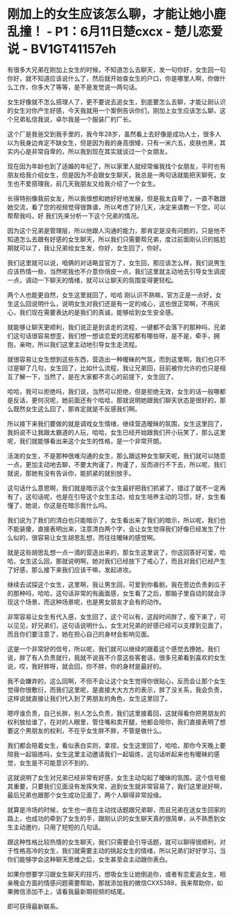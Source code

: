 # 刚加上的女生应该怎么聊，才能让她小鹿乱撞！ - P1：6月11日楚cxcx - 楚儿恋爱说 - BV1GT41157eh

有很多大兄弟在刚加上女生的时候，不知道怎么去聊天，发一句你好，女生回一句你好，就不知道应该说什么了，然后就开始查女生的户口，你是哪里人啊，你做什么工作，你多大了等等，是不是发觉说一两句话。

女生好像就不怎么搭理人了，更不要说去追女生，到底要怎么去聊，才能让刚认识的女生对你产生好感，今天我就用一个案例告诉你们，刚加上女生应该怎么聊，这个兄弟私信我说，卓尔我是一个服装厂的厂长。

这个厂是我爸交到我手里的，我今年28岁，虽然看上去好像是成功人士，很多人以为我身边肯定不缺女生，但是因为我的身高很矮，只有一米六五，皮肤也黑，其实内心是非常自卑的，所以我到现在其实就谈过一个女朋友。

现在因为年龄也到了适婚的年纪了，所以家里人就经常催我找个女朋友，平时也有朋友给我介绍女生，但是因为不会跟女生聊天，我总是一两句话就能把天聊死，女生也不爱搭理我，前几天我朋友又给我介绍了一个女生。

长得特别像我前女友，所以我很想和她好好地发展，但是我太自卑了，一直不敢跟她交流，看了您的视频觉得很靠谱，所以考虑了好几天，决定来请教一下您，可以帮帮我吗，好 我们先来分析一下这个兄弟的情况。

因为这个兄弟是管理层，所以他跟人沟通的能力，那肯定是没有问题的，只是他不知道怎么去跟有好感的女生聊天，所以我们只需要帮兄弟，度过前面刚认识的尴尬期就可以了，我让兄弟给女生发，你好，女生回了，你好。

我们这里就可以说，咱俩的对话略显官方了，女生回，那应该怎么样，我们说男生应该热情一些，当然呢我也不介意你俏皮一点，我们这里就主动地去引导女生调皮一点，调动一下聊天的情绪，就可以让聊天的氛围变得更轻松。

两个人也能更自然，女生这里就回了，哈哈 刚认识不熟嘛，官方正是一点好，女生这么回说明什么，说明女生对我们还是有一定的戒心，这也很正常啊，不用灰心，我们现在需要表达的是我们的真诚，能够给到女生安全感。

就能够让聊天更顺利，我们说正是到该走的流程，一键都不会落下的那种吗，兄弟们这句话很容易想歪，我们想一想谈恋爱的流程都有哪些呀，是不是，牵手，拥抱，亲吻，所以我们这里主动地引导女生走流程。

就很容易让女生想到这些东西，营造出一种暧昧的气氛，而到这里啊，我们也只不过是聊了几句，女生回了，比如什么流程，我让兄弟回，目前被你允许的也只是相互了解一下，当然了，是在大家都不贪心的前提下，女生回了。

哈哈，我可以拒绝吗，我们说，当然可以拒绝，但是拒绝无效，女生的话一般哪都是反话，更何况呢，她前面还有个哈哈，那就说明她跟我们聊天状态是很好的，那么既然女生这么回了，那肯定就是不反感我们啊。

所以接下来我们要做的就是调戏女生情绪，继续营造暧昧的氛围，女生这里回了，我妈说不让我跟太霸道的人玩，哈哈，女生已经开始跟我们开小玩笑了，那么这里呢，我们就能够看出来这个女生的性格，是一个非常开朗。

活泼的女生，不是那种很难沟通的女生，那么跟这种女生聊天呢，我们就可以随意一点，更加主动地去聊，不要太拘谨了，拘谨了，反而进行不下去，所以呢，我们就说，那她有没有告诉你，能抓紧的就别放手。

这句话什么意思啊，我们就是暗示这个女生最好把我们抓紧了，错过了就不一定再有了，这句话呢，也是在引导这个女生主动，给女生培养主动的习惯，好，女生看懂了，她说，你这是在暗示我什么吗。

我们说为了我们的清白也只能暗示了，女生看出来了我们的暗示，所以呢，我们也不能装傻，直接表明出来，注意清白两个字，会让女生觉得我们好像已经发生了什么似的，很容易让女生胡思乱想，而往往暧昧的感觉啊。

就是这些胡思乱想一点一滴的营造出来的，那女生这里说了，你这回答好可爱，哈哈，女生这么回，那就说明啊，她对我们已经放下了戒心了，而且对我们已经产生了好感，那么接下来我们应该干嘛，发起进攻。

继续去试探这个女生，这里啊，我让男生回，可爱到你看剧，我在旁边负责剥瓜子的那种吗，哈哈，这句话非常的有画面感，女生看了之后，那脑子里自动的就会浮现这个场景，而这种场景呢，也是男女朋友才会有的动作。

非常容易让女生有代入感，女生回了，这个可以有，这段时间胖了，瘦下来了，可以见见，好兄弟们，这句话说明什么，女生对兄弟的好感已经可以支撑到见面了，而且你们要注意了，她在担心自己的身材会影响见面。

这是一个非常好的信号，所以呢，我们就可以继续的跟着这个感觉去撩她，我们说，胖了有人负责就行，我就不说我不介意这些客套话，很多兄弟看到喜欢的女生说，哎，我好胖呀，就会回，你不胖，你的身材是最好的。

我不会嫌弃的，这么回啊，不但不会让这个女生觉得你很贴心，反而会让那个女生觉得你很敷衍，而我们这里呢，是直接大大方方的表示，胖了没关系，我会负责，这样说就直接让我们代入到了男朋友的角色，女生这里回了。

嗯哼谁负责，自己长胖，别人怎么负责，我们这里接着回，这就得看你把男朋友的权利放给谁了，在对的人眼里，管住嘴和卖开腿，他都会陪你，我们直接表明了想要这个男朋友的权利，不在乎女生胖不胖，不管是做什么。

我们都会陪着女生，看似表白实则，拿捏，女生这里回了，哈哈，那你今天晚上要陪我一起锻炼吗，女生这里主动邀请我们一起锻炼，这句话听起来也有暧昧的感觉，女生是不可能意识不到的。

这就说明了女生对兄弟已经非常有好感，女生主动勾起了暧昧的氛围，这个信号极其重要，只要我们见面没有发挥失常，追到女生就非常容易了，我们这里说好啊，最后兄弟也跟那个女生成功见面了，两个人聊得非常投缘。

就算是冷场的时候，女生也一直在主动找话题跟兄弟聊，而且兄弟在送女生回家的路上，也成功的牵到了女生的手，跟刚认识的女生聊天真的很简单，从不熟悉到女生主动邀约，只用了短短的几句话。

跟这种性格比较热情的女生聊天，我们只需要会引导话题，就可以聊得很顺利，对于性格高冷的女生，我们就需要主动的挑起女生的情绪，所以兄弟们好好学习，当你们能够学会这种聊天思维之后，女生甚至会主动跟你表白。

如果你想要学习跟女生聊天的技巧，想吸女生让她倒追你，或者有恋爱追女生，相亲晚会方面的情感问题需要帮助，那就添加我的微信CXX5388，我来帮助你，如果微信添加不上，请看我最新期视频的结尾。

即可获得最新联系。